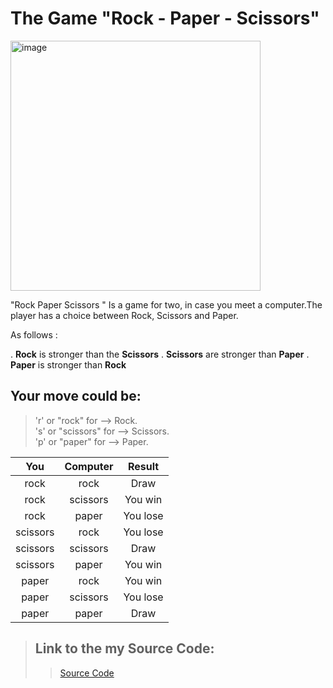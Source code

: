 # The Game "Rock - Paper - Scissors"


<img alt="image" width="400px" src="https://pozitivno.bg/wp-content/uploads/2022/12/kamk-nozhicza-hartiya.png"/>

"Rock Paper Scissors "
Is a game for two, in case you meet a computer.The player has a choice between Rock, Scissors and Paper.

Аs follows :

 . **Rock** is stronger than the **Scissors**
 . **Scissors** are stronger than **Paper**
 . **Paper** is stronger than **Rock**

## Your move could be:
 > 'r' or "rock" for  -->  Rock.\
 > 's' or "scissors" for  -->  Scissors.\
 > 'p' or "paper" for  -->  Paper.

 |  You     | Computer | Result   | 
 | :---:    | :------: | :----:   |
 | rock     | rock     | Draw     |
 | rock     | scissors | You win  |
 | rock     | paper    | You lose |
 | scissors | rock     | You lose |
 | scissors | scissors | Draw     |
 | scissors | paper    | You win  |
 | paper    | rock     | You win  |
 | paper    | scissors | You lose |
 | paper    | paper    | Draw     |

 > ## Link to the my Source Code:
 >
 >> [Source Code](https://github.com/MartinYordanov91/RockPaperScissorsByMartin/blob/main/code/RockPaperScissors.cs)